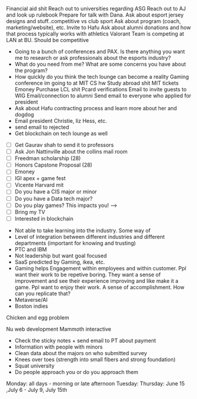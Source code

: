 Financial aid shit
Reach out to universities regarding ASG
Reach out to AJ and look up rulebook
Prepare for talk with Dana. Ask about esport jersey designs and stuff..competitive vs club sport 
Ask about program (coach, marketing/website), etc.
Invite to Hafu 
Ask about alumni donations and how that process typically works with athletics 
Valorant Team is competing at LAN at BU. Should be competitive 
- Going to a bunch of conferences and PAX. Is there anything you want me to research or ask professionals about the esports industry? 
- What do you need from me? What are some concerns you have about the program?
- How quickly do you think the tech lounge can become a reality 
Gaming conference im going to at MIT
CS hw
Study abroad shit 
MIT tickets 
Emoney 
Purchase LCL shit 
Pcard verifications 
Email to invite guests to WIG
Email/connection to alumni 
Send email to everyone who applied for president 
- Ask about Hafu contracting process and learn more about her and dogdog
- Email president Christie, liz Hess, etc. 
- send email to rejected 
- Get blockchain on tech lounge as well 
- [ ] Get Gaurav shah to send it to professors 
- [ ] Ask Jon Nattinville about the collins mail room 
- [ ] Freedman scholarship (28)
- [ ] Honors Capstone Proposal (28)
- [ ] Emoney
- [ ] IGI apex + game fest
- [ ] Vicente Harvard mit 
- [ ] Do you have a CIS major or minor
- [ ] Do you have a Data tech major?
- [ ] Do you play games? This impacts you! —>
- [ ] Bring my TV
- [ ] Interested in blockchain 
- Not able to take learning into the industry. Some way of 
- Level of integration between different industries and different departments (important for knowing and trusting)
- PTC and IBM
- Not leadership but want goal focused 
- SaaS predicted by Gaming, ikea, etc.
- Gaming helps Engagement within employees and within customer. Ppl want their work to be repetive boring. They want a sense of improvement and see their experience improving and like make it a game. Ppl want to enjoy their work. A sense of accomplishment. How can you replicate that?
- Metaverse/AI
- Boston indies 

Chicken and egg problem 

Nu web development 
Mammoth interactive 

- Check the sticky notes + send email to PT about payment 
- Information with people with minors 
- Clean data about the majors on who submitted survey 
- Knees over toes (strength into small fibers and strong foundation)
- Squat university
- Do people approach you or do you approach them 

Monday: all days - morning or late afternoon 
Tuesday: 
Thursday: 
June 15 ,July 6 - July 9, July 15th